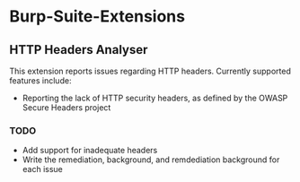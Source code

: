 # Burp-Suite-Extensions

## HTTP Headers Analyser
This extension reports issues regarding HTTP headers. Currently supported features include:
- Reporting the lack of HTTP security headers, as defined by the OWASP Secure Headers project

### TODO
- Add support for inadequate headers
- Write the remediation, background, and remdediation background for each issue
